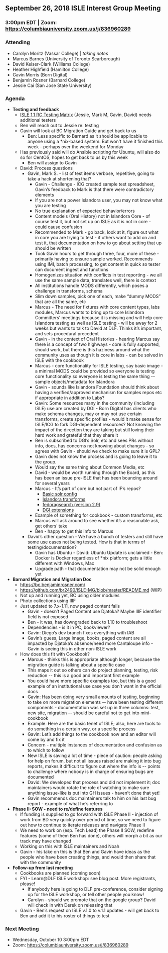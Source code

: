 ## September 26, 2018 ISLE Interest Group Meeting

### 3:00pm EDT | Zoom: https://columbiauniversity.zoom.us/j/836960289

### Attending
* Carolyn Moritz (Vassar College) | _taking notes_
* Marcus Barnes (University of Toronto Scarborough)
* David Keiser-Clark (Williams College)
* Heather Highfield (Hamilton College)
* Gavin Morris (Born Digital)
* Benjamin Rosner (Barnard College)
* Jessie Cai (San Jose State University)

### Agenda

* **Testing and feedback**
    * [ISLE 1.1 RC Testing Matrix](https://docs.google.com/spreadsheets/d/1L-wrivXq2pUz7vcGsMCx3X7yKf27uokoaR8SovU_BsU/edit) (Jessie, Mark M, Gavin, David) needs additional testers
    * Ben will reach out to Jessie re: testing
    * Gavin will look at BC Migration Guide and get back to us
        * Ben: Less specific to Barnard as it should be applicable to anyone using a \*nix-based system. But won't have it finished this week - perhaps over the weekend for Monday
    * Has previously said will do Ansible scripting for Ubuntu, will also do so for CentOS, hopes to get back to us by this week
        * Ben will assign to Gavin
    * David: Process questions
        * Gavin, Mark S. - list of test items verbose, repetitive, going to take a hack at shortening that?
            * Gavin - Challenge - ICG created sample test spreadsheet, Gavin’s feedback to Mark is that there were contradictory elements
            * If you are not a power Islandora user, you may not know what you are testing
            * No true explanation of expected behavior/errors
            * Content models (Oral History) not in Islandora Core - of course test it, but not set up on ISLE as it is not in core - could cause confusion
            * Recommended to Mark - go back, look at it, figure out what in core you are trying to test - if others want to add on and test it, that documentation on how to go about setting that up should be written
            * Took Gavin hours to get through three, four, more of these - primarily having to ensure sample worked. Recommends using IMI, batch processing, to get content in quick so tester can document ingest and functions
            * Homogenizes situation with conflicts in test reporting - we all use the same sample data, translates well, there is context
            * All institutions handle MODS differently, which poses a challenge in transforms, schema
            * Slim down samples, pick one of each, make “dummy MODS” that are all the same, etc
            * Marcus - The need for fixtures with core content types, labs modules, Marcus wants to bring up to core Islandora Committers’ meetings because it is missing and will help core Islandora testing as well as ISLE testing - will be away for 2 weeks but wants to talk to David at DLF. Thinks it’s important, and sets procedural precedent 
            * Gavin - in the context of Oral Histories - hearing Marcus say there is a concept of two highways - core is fully supported, should work, but there is this haziness around what the community uses as though it is core in labs - can be solved in ISLE with the cookbook
            * Marcus - core functionality for ISLE testing, say basic image - a minimal MODS could be provided so everyone is testing core functionality so everyone is testing the same thing -- sample objects/metadata for Islandora
            * Gavin - sounds like Islandora Foundation should think about having a verified/approved mechanism for samples repos etc  if appropriate in addition to Labs?
            * Gavin: Some resources many in the community (including ISLE) use are created by DGI - Born Digital has clients who make schema changes, may or may not use certain transforms, create specific profiles - would it make sense for ISLE/ICG to fork DGI-dependent resources? Not knowing the impact of the direction they are taking but still loving their hard work and grateful that they share it 
            * Ben is subscribed to DGI’s Solr, etc and sees PRs without info, docs, has concerns not knowing about changes - so agrees with Gavin - should we check to make sure it is GPL?
            * Gavin does not know the process and is going to leave it to the group.
            * Would say the same thing about Common Media, etc
            * David - would be worth running through the Board, as this has been an issue pre-ISLE that has been bouncing around for several years
            * Marcus - It’s part of core but not part of IF’s repos?
                * [Basic solr config](https://github.com/discoverygarden/basic-solr-config)
                * [Islandora transforms](https://github.com/discoverygarden/islandora_transforms)
                * [fedoragsearch (version 2.9)](https://github.com/discoverygarden/gsearch)
                * [DGI extensions](https://github.com/discoverygarden/dgi_gsearch_extensions)
            * Example of something for cookbook - custom transforms, etc
            * Marcus will ask around to see whether it’s a reasonable ask, get others’ take
            * Ben - happy to get this info to Marcus
        * David’s other question - We have a bunch of testers and still have some use cases not being tested. How is that in terms of testing/documentation?
            * Gavin has Ubuntu - David: Ubuntu Update is unclaimed - Ben: Docker is Docker regardless of \*nix platform; gets a little different with Windows, Mac
            * Upgrade path - that documentation may not be solid enough yet 
* **Barnard Migration and Migration Doc**
    * https://bc.benjaminrosner.com/
    * https://github.com/br2490/ISLE-MG/blob/master/README.md (WIP)
    * Not up and running yet, BC using older modules
    * Photo collections using IIIF
    * Just updated to 7.x-1.11, now paged content fails
        * Gavin - doesn’t Paged Content use Djatoka? Maybe IIIF identifier field is not exposed
        * Ben - it was, has downgraded back to 1.10 to troubleshoot
        * Dependencies - is it in PC, bookviewer?
        * Gavin: Diego’s dev branch fixes everything with IAB
        * Gavin’s guess, Large image, books, paged content are all impacted by Djatoka’s absence/need more Cantaloupe info - Gavin is seeing this in other non-ISLE work
    * How does this fit with Cookbook?
        * Marcus - thinks this is appropriate although longer, because the migration guide is talking about a specific case
        * This maps it out so others can do project planning, testing, risk reduction -- this is a good and important first example
        * You could have more specific examples too, but this is a good example of an institutional use case you don’t want in the official docs
        * Gavin: Has been doing very small amounts of testing, beginning to take on more migration elements -- have been testing different components - documentation was set up in three columns: test, new site, migration -- should be careful not to get into mini-cookbook
        * Example: Here are the basic tenet of ISLE; also, here are tools to do something in a certain way, or a specific process
        * Gavin: Let’s add things to the cookbook now and an editor will come by and fix it
        * Concern - multiple instances of documentation and confusion as to which to follow
        * New ISLE is saving a lot of time - piece of caution: people asking for help on forum, but not all issues raised are making it into bug reports, makes it difficult to figure out where the info is -- points to challenge where nobody is in charge of ensuring bugs are documented
        * David: We developed that process and did not implement it; doc maintainers would rotate the role of watching to make sure anything issue-like is put into GH issues - haven’t done that yet!
        * Gavin recommends doc maintainers talk to him on his last bug report - example of what he’s referring to
* **Phase II: SOW - need to re/define features**
    * If funding is supplied to go forward with ISLE Phase II - injection of work from BD very quickly over period of time, so we need to figure out how to continue to iterate releases and navigate Phase II
    * We need to work on (esp. Tech Lead) the Phase II SOW, redefine features (some of them Ben has done), others will morph a bit as our track may have changed
    * Working on this with ISLE maintainers and Noah
    * Gavin - his take on this is that Ben and Gavin have ideas as the people who have been creating things, and would then share that with the community
* **Follow-up from last meeting**
    * Cookbooks are planned (coming soon)
    * FYI - Learn@DLF ISLE workshop: see blog post. More registrants, please!
        * If anybody here is going to DLF pre-conference, consider signing up for the ISLE workshop, or tell other people you know!
        * Carolyn - should we promote that on the google group? David will check in with Derek on releasing that
    * Gavin - Ben’s request on ISLE v.1.0 to v.1.1 updates - will get back to Ben and add it to his roster of things to test

### Next Meeting
* Wednesday, October 10 3:00pm EDT
* Zoom: https://columbiauniversity.zoom.us/j/836960289

